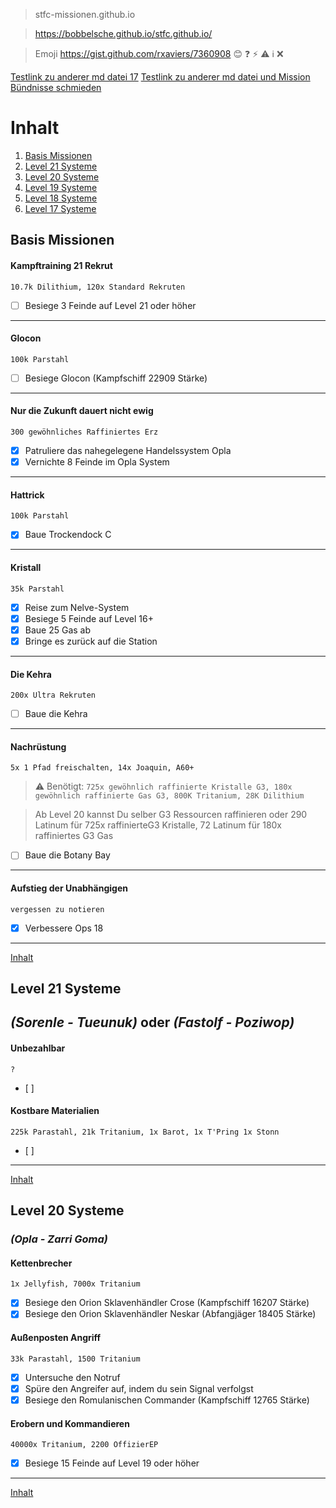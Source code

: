 > stfc-missionen.github.io

> https://bobbelsche.github.io/stfc.github.io/

> Emoji https://gist.github.com/rxaviers/7360908
:blush: :question: :zap: :warning: :information_source: :x:

[Testlink zu anderer md datei 17](missionen17.md)
[Testlink zu anderer md datei und Mission Bündnisse schmieden](missionen17.md#bündnisse-schmieden)

# Inhalt

1. [Basis Missionen](#basis-missionen)
6. [Level 21 Systeme](#level-21-systeme)
5. [Level 20 Systeme](#level-20-systeme)
4. [Level 19 Systeme](#level-19-systeme)
3. [Level 18 Systeme](m18.md#level-18-systeme)
2. [Level 17 Systeme](m17.md#level-17-systeme)



## Basis Missionen

#### Kampftraining 21 Rekrut
`10.7k Dilithium, 120x Standard Rekruten`

- [ ] Besiege 3 Feinde auf Level 21 oder höher

---


#### Glocon
`100k Parstahl`

- [ ] Besiege Glocon (Kampfschiff 22909 Stärke)

---

#### Nur die Zukunft dauert nicht ewig
`300 gewöhnliches Raffiniertes Erz`

- [x] Patruliere das nahegelegene Handelssystem Opla
- [x] Vernichte 8 Feinde im Opla System

---

#### Hattrick
`100k Parstahl`

- [x] Baue Trockendock C

---

#### Kristall
`35k Parstahl`

- [x] Reise zum Nelve-System
- [x] Besiege 5 Feinde auf Level 16+
- [x] Baue 25 Gas ab
- [x] Bringe es zurück auf die Station

---

#### Die Kehra
`200x Ultra Rekruten`

- [ ] Baue die Kehra

---

#### Nachrüstung
`5x 1 Pfad freischalten, 14x Joaquin, A60+`

> :warning: Benötigt: `725x gewöhnlich raffinierte Kristalle G3, 180x gewöhnlich raffinierte Gas G3, 800K Tritanium, 28K Dilithium`

> Ab Level 20 kannst Du selber G3 Ressourcen raffinieren oder 290 Latinum für 725x raffinierteG3 Kristalle, 72 Latinum für 180x raffiniertes G3 Gas

- [ ] Baue die Botany Bay

---

#### Aufstieg der Unabhängigen
 `vergessen zu notieren`

 - [x] Verbessere Ops 18

---

[Inhalt](#inhalt)

## Level 21 Systeme

## _**(Sorenle - Tueunuk)**_ oder _**(Fastolf - Poziwop)**_

#### Unbezahlbar
`?`
- [ ]

#### Kostbare Materialien
`225k Parastahl, 21k Tritanium, 1x Barot, 1x T'Pring 1x Stonn`
- [ ]

---

[Inhalt](#inhalt)

## Level 20 Systeme

### _**(Opla - Zarri Goma)**_

#### Kettenbrecher
`1x Jellyfish, 7000x Tritanium`
- [x] Besiege den Orion Sklavenhändler Crose (Kampfschiff 16207 Stärke)
- [x] Besiege den Orion Sklavenhändler Neskar (Abfangjäger 18405 Stärke)

#### Außenposten Angriff
`33k Parastahl, 1500 Tritanium`
- [x] Untersuche den Notruf
- [x] Spüre den Angreifer auf, indem du sein Signal verfolgst
- [x] Besiege den Romulanischen Commander (Kampfschiff 12765 Stärke)

#### Erobern und Kommandieren
`40000x Tritanium, 2200 OffizierEP`
- [x] Besiege 15 Feinde auf Level 19 oder höher

---

[Inhalt](#inhalt)
